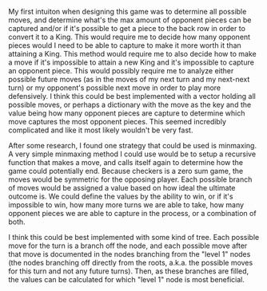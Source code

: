 My first intuiton when designing this game was to determine all possible moves, and determine what's the max amount of opponent pieces can be captured and/or if it's possible to get a piece to the back row in order to convert it to a King. This would require me to decide how many opponent pieces would I need to be able to capture to make it more worth it than attaining a King. This method would require me to also decide how to make a move if it's impossible to attain a new King and it's impossible to capture an opponent piece. This would possibly require me to analyze either possible future moves (as in the moves of my next turn and my next-next turn) or my opponent's possible next move in order to play more defensively. I think this could be best implemented with a vector holding all possible moves, or perhaps a dictionary with the move as the key and the value being how many opponent pieces are capture to determine which move captures the most opponent pieces. This seemed incredibly complicated and like it most likely wouldn't be very fast.  

After some research, I found one strategy that could be used is minmaxing. A very simple minmaxing method I could use would be to setup a recursive function that makes a move, and calls itself again to determine how the game could potentially end. Because checkers is a zero sum game, the moves would be symmetric for the opposing player. Each possible branch of moves would be assigned a value based on how ideal the ultimate outcome is. We could define the values by the ability to win, or if it's impossible to win, how many more turns we are able to take, how many opponent pieces we are able to capture in the process, or a combination of both. 

I think this could be best implemented with some kind of tree. Each possible move for the turn is a branch off the node, and each possible move after that move is documented in the nodes branching from the "level 1" nodes (the nodes branching off directly from the roots, a.k.a. the possible moves for this turn and not any future turns). Then, as these branches are filled, the values can be calculated for which "level 1" node is most beneficial. 
